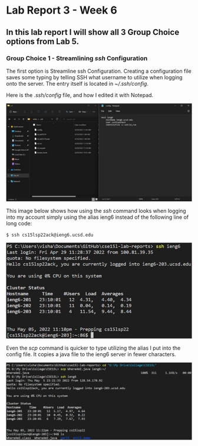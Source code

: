 # **Lab Report 3 - Week 6**
## In this lab report I will show all 3 Group Choice options from Lab 5.

### **Group Choice 1 - Streamlining *ssh* Configuration**
The first option is Streamline ssh Configuration. Creating a configuration file saves some typing by telling SSH what username to utilize when logging onto the server. The entry itself is located in *~/.ssh/config*.

Here is the *.ssh/config* file, and how I edited it with Notepad.

![Image](https://github.com/vishaal-gaddipati/cse15l-lab-reports/blob/main/Screenshots/Lab%203/configFile.jpg?raw=true)

This image below shows how using the *ssh* command looks when logging into my account simply using the alias ieng6 instead of the following line of long code:
```
$ ssh cs15lsp22ack@ieng6.ucsd.edu
```

![Image](https://github.com/vishaal-gaddipati/cse15l-lab-reports/blob/main/Screenshots/Lab%203/sshLogin.jpg?raw=true)

Even the *scp* command is quicker to type utilizing the alias I put into the config file. It copies a java file to the ieng6 server in fewer characters.

![Image](https://github.com/vishaal-gaddipati/cse15l-lab-reports/blob/main/Screenshots/Lab%203/scpAlias.jpg?raw=true)